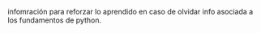 infomración para reforzar lo aprendido en caso de olvidar info asociada a los fundamentos de python.
